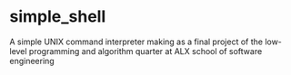 # simple_shell
 A simple UNIX command interpreter making as a final project of the low-level programming and algorithm quarter at ALX school of software engineering
